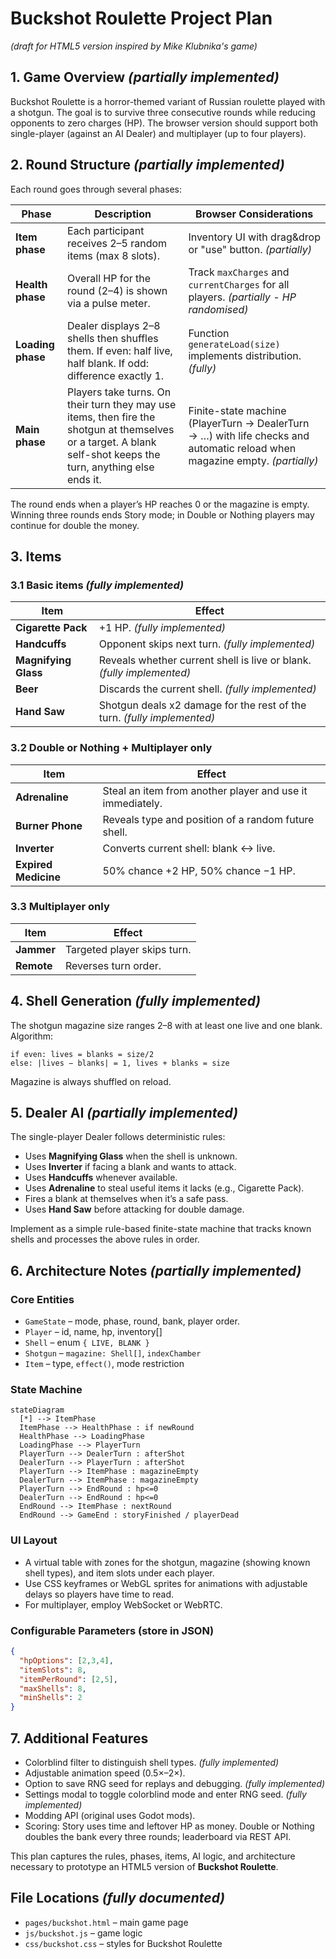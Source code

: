 # Buckshot Roulette Project Plan

*(draft for HTML5 version inspired by Mike Klubnika's game)*

## 1. Game Overview *(partially implemented)*
Buckshot Roulette is a horror-themed variant of Russian roulette played with a shotgun. The goal is to survive three consecutive rounds while reducing opponents to zero charges (HP). The browser version should support both single-player (against an AI Dealer) and multiplayer (up to four players).

## 2. Round Structure *(partially implemented)*
Each round goes through several phases:

| Phase | Description | Browser Considerations |
|-------|-------------|------------------------|
| **Item phase** | Each participant receives 2–5 random items (max 8 slots). | Inventory UI with drag&drop or "use" button. *(partially)* |
| **Health phase** | Overall HP for the round (2–4) is shown via a pulse meter. | Track `maxCharges` and `currentCharges` for all players. *(partially - HP randomised)* |
| **Loading phase** | Dealer displays 2–8 shells then shuffles them. If even: half live, half blank. If odd: difference exactly 1. | Function `generateLoad(size)` implements distribution. *(fully)* |
| **Main phase** | Players take turns. On their turn they may use items, then fire the shotgun at themselves or a target. A blank self-shot keeps the turn, anything else ends it. | Finite-state machine (PlayerTurn → DealerTurn → …) with life checks and automatic reload when magazine empty. *(partially)* |

The round ends when a player’s HP reaches 0 or the magazine is empty. Winning three rounds ends Story mode; in Double or Nothing players may continue for double the money.

## 3. Items
### 3.1 Basic items *(fully implemented)*
| Item | Effect |
|------|--------|
| **Cigarette Pack** | +1 HP. *(fully implemented)* |
| **Handcuffs** | Opponent skips next turn. *(fully implemented)* |
| **Magnifying Glass** | Reveals whether current shell is live or blank. *(fully implemented)* |
| **Beer** | Discards the current shell. *(fully implemented)* |
| **Hand Saw** | Shotgun deals x2 damage for the rest of the turn. *(fully implemented)* |

### 3.2 Double or Nothing + Multiplayer only
| Item | Effect |
|------|--------|
| **Adrenaline** | Steal an item from another player and use it immediately. |
| **Burner Phone** | Reveals type and position of a random future shell. |
| **Inverter** | Converts current shell: blank ↔ live. |
| **Expired Medicine** | 50% chance +2 HP, 50% chance −1 HP. |

### 3.3 Multiplayer only
| Item | Effect |
|------|--------|
| **Jammer** | Targeted player skips turn. |
| **Remote** | Reverses turn order. |

## 4. Shell Generation *(fully implemented)*
The shotgun magazine size ranges 2–8 with at least one live and one blank. Algorithm:
```text
if even: lives = blanks = size/2
else: |lives − blanks| = 1, lives + blanks = size
```
Magazine is always shuffled on reload.

## 5. Dealer AI *(partially implemented)*
The single-player Dealer follows deterministic rules:
- Uses **Magnifying Glass** when the shell is unknown.
- Uses **Inverter** if facing a blank and wants to attack.
- Uses **Handcuffs** whenever available.
- Uses **Adrenaline** to steal useful items it lacks (e.g., Cigarette Pack).
- Fires a blank at themselves when it’s a safe pass.
- Uses **Hand Saw** before attacking for double damage.

Implement as a simple rule-based finite-state machine that tracks known shells and processes the above rules in order.

## 6. Architecture Notes *(partially implemented)*
### Core Entities
- `GameState` – mode, phase, round, bank, player order.
- `Player` – id, name, hp, inventory[]
- `Shell` – enum `{ LIVE, BLANK }`
- `Shotgun` – `magazine: Shell[]`, `indexChamber`
- `Item` – type, `effect()`, mode restriction

### State Machine
```
stateDiagram
  [*] --> ItemPhase
  ItemPhase --> HealthPhase : if newRound
  HealthPhase --> LoadingPhase
  LoadingPhase --> PlayerTurn
  PlayerTurn --> DealerTurn : afterShot
  DealerTurn --> PlayerTurn : afterShot
  PlayerTurn --> ItemPhase : magazineEmpty
  DealerTurn --> ItemPhase : magazineEmpty
  PlayerTurn --> EndRound : hp<=0
  DealerTurn --> EndRound : hp<=0
  EndRound --> ItemPhase : nextRound
  EndRound --> GameEnd : storyFinished / playerDead
```

### UI Layout
- A virtual table with zones for the shotgun, magazine (showing known shell types), and item slots under each player.
- Use CSS keyframes or WebGL sprites for animations with adjustable delays so players have time to read.
- For multiplayer, employ WebSocket or WebRTC.

### Configurable Parameters (store in JSON)
```json
{
  "hpOptions": [2,3,4],
  "itemSlots": 8,
  "itemPerRound": [2,5],
  "maxShells": 8,
  "minShells": 2
}
```

## 7. Additional Features
- Colorblind filter to distinguish shell types. *(fully implemented)*
- Adjustable animation speed (0.5×–2×).
- Option to save RNG seed for replays and debugging. *(fully implemented)*
- Settings modal to toggle colorblind mode and enter RNG seed. *(fully implemented)*
- Modding API (original uses Godot mods).
- Scoring: Story uses time and leftover HP as money. Double or Nothing doubles the bank every three rounds; leaderboard via REST API.

This plan captures the rules, phases, items, AI logic, and architecture necessary to prototype an HTML5 version of **Buckshot Roulette**.

## File Locations *(fully documented)*
- `pages/buckshot.html` – main game page
- `js/buckshot.js` – game logic
- `css/buckshot.css` – styles for Buckshot Roulette
